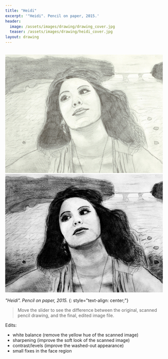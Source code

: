 ```yaml
---
title: "Heidi"
excerpt: '"Heidi". Pencil on paper, 2015.'
header:
  image: /assets/images/drawing/drawing_cover.jpg
  teaser: /assets/images/drawing/heidi_cover.jpg
layout: drawing
---
```


<br />
<div id="imageSliderHor1" class='twentytwenty-container'>
  <img src="/assets/images/drawing/heidi_scanned.jpg" style="transition: none; webkit-transition: none">
  <img src="/assets/images/drawing/heidi_edited.jpg" style="transition: none; webkit-transition: none">
</div>

*"Heidi". Pencil on paper, 2015.*
{: style="text-align: center;"}

> Move the slider to see the difference between the original, scanned pencil drawing, and the final, edited image file.

Edits:
- white balance (remove the yellow hue of the scanned image)
- sharpening (improve the soft look of the scanned image)
- contrast/levels (improve the washed-out appearance)
- small fixes in the face region
